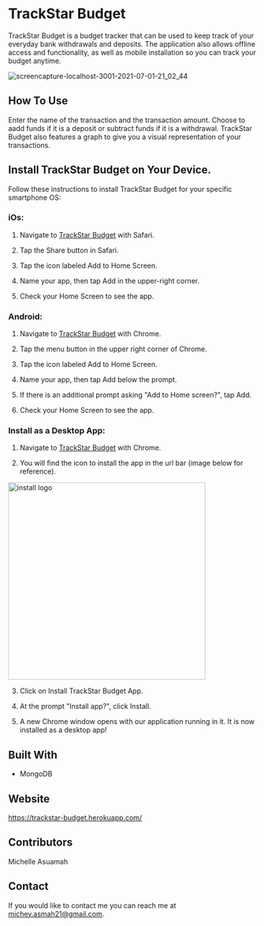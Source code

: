 # TrackStar Budget

TrackStar Budget is a budget tracker that can be used to keep track of your everyday bank withdrawals and deposits. The application also allows offline access and functionality, as well as mobile installation so you can track your budget anytime.

![screencapture-localhost-3001-2021-07-01-21_02_44](https://user-images.githubusercontent.com/77217156/124209351-613a1980-dab7-11eb-800d-9abaf4b1b9b5.png)


## How To Use
Enter the name of the transaction and the transaction amount. Choose to aadd funds if it is a deposit or subtract funds if it is a withdrawal. TrackStar Budget also features a graph to give you a visual representation of your transactions.

## Install TrackStar Budget on Your Device.

Follow these instructions to install TrackStar Budget for your specific smartphone OS:

### iOs:

1. Navigate to [TrackStar Budget](https://trackstar-budget.herokuapp.com/) with Safari.

2. Tap the Share button in Safari.

3. Tap the icon labeled Add to Home Screen.

4. Name your app, then tap Add in the upper-right corner.

5. Check your Home Screen to see the app.

### Android:

1. Navigate to [TrackStar Budget](https://trackstar-budget.herokuapp.com/) with Chrome.

2. Tap the menu button in the upper right corner of Chrome.

3. Tap the icon labeled Add to Home Screen.

4. Name your app, then tap Add below the prompt.

5. If there is an additional prompt asking "Add to Home screen?", tap Add.

6. Check your Home Screen to see the app.

### Install as a Desktop App:

1. Navigate to [TrackStar Budget](https://trackstar-budget.herokuapp.com/) with Chrome.

2. You will find the icon to install the app in the url bar (image below for reference).

<img src="https://user-images.githubusercontent.com/77217156/124214788-c9d9c400-dac0-11eb-93d5-0428ca7f9aed.png" alt="install logo" width="400"/>

3. Click on Install TrackStar Budget App.

4. At the prompt "Install app?", click Install.

5. A new Chrome window opens with our application running in it. It is now installed as a desktop app!


## Built With
* MongoDB

## Website
https://trackstar-budget.herokuapp.com/

## Contributors
Michelle Asuamah

## Contact
If you would like to contact me you can reach me at michey.asmah21@gmail.com.
